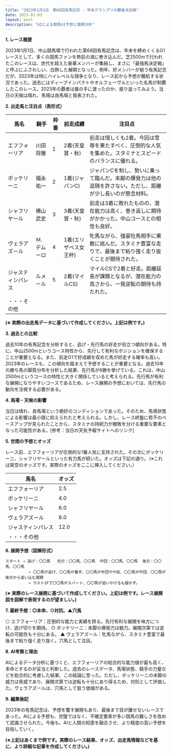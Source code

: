 ```yaml
---
title: "2023年1月1日　第68回有馬記念 - 年末グランプリの覇者決定戦"
date: 2023-01-03
layout: post
description: "AIによる競馬G1予想と展開分析"
---
```


**1. レース概要**

2023年1月1日、中山競馬場で行われた第68回有馬記念は、年末を締めくくるG1レースとして、多くの競馬ファンを熱狂の渦に巻き込んだ。芝2500mで行われたこのレースは、世代を超えた豪華メンバーが集結し、まさに「最強馬決定戦」と呼ぶにふさわしい、白熱した展開となった。例年、好メンバーが揃う有馬記念だが、2023年は特にハイレベルな競争となり、レース前から予想が難航する状況であった。過去にはディープインパクトやオルフェーヴルといった名馬が制覇したこのレース。2023年の覇者は誰の手に渡ったのか、振り返ってみよう。当日の天候は晴れ、馬場は良馬場と発表された。


**2. 出走馬と注目点（表形式）**

| 馬名          | 騎手       | 枠番 | 前走成績   | 注目点                                                                    |
|---------------|------------|------|-------------|-------------------------------------------------------------------------|
| エフフォーリア | 川田将雅     | 1    | 2着(天皇賞・秋) | 前走は惜しくも2着。今回は雪辱を果たすべく、圧倒的な人気を集めた。スタミナとスピードのバランスに優れる。 |
| ボッケリーニ   | 福永祐一     | 2    | 1着(ジャパンC) | ジャパンCを制し、勢いに乗って臨んだ。末脚の爆発力は他の追随を許さない。ただし、距離が少し長いのが懸念材料。 |
| シャフリヤール | 横山武史     | 3    | 3着(天皇賞・秋) | 前走は3着に敗れたものの、潜在能力は高く、巻き返しに期待がかかった。中山コースとの相性も良好。                  |
| ヴェラアズール   | Ｍ.デムーロ | 4    | 1着(エリザベス女王杯) | 牝馬ながら、強豪牡馬相手に果敢に挑んだ。スタミナ豊富な走りで、最後まで粘り強く走り抜くことが期待された。      |
| ジャスティンパレス| ルメール     | 5    | 2着(マイルCS) | マイルCSで2着と好走。距離延長が課題となるが、潜在能力の高さから、一発逆転の期待も持たれた。               |
| ・・・その他   |            |      |             |                                                                         |


**(※ 実際の出走馬データに基づいて作成してください。上記は例です。)**


**3. 過去との比較**

過去10年の有馬記念を分析すると、逃げ・先行馬の好走が目立つ傾向がある。特に、中山2500mというコース特性から、先行して有利なポジションを確保することが重要となる。また、前走G1で好成績を収めた馬が好走する確率も高い。2023年のレースも、この傾向を踏まえて予想することが重要となる。過去10年の勝ち馬の脚質分布を分析した結果、先行馬が6勝を挙げている。これは、中山2500mというコースの特性と大きく関係していると考えられる。先行馬が有利な展開になりやすいコースであるため、レース展開の予想においては、先行馬の動向を注視する必要がある。


**4. 馬場・天候の影響**

当日は晴れ、良馬場という絶好のコンディションであった。そのため、馬場状態による影響は最小限に抑えられたと考えられる。しかし、レース終盤に若干のペースアップが見られたことから、スタミナの持続力が勝敗を分ける重要な要素となった可能性がある。[参考：当日の天気予報サイトへのリンク]


**5. 世間の予想とオッズ**

レース前、エフフォーリアが圧倒的な1番人気に支持された。その次にボッケリーニ、シャフリヤールといった有力馬が続いた。オッズは下記の通り。（※これは架空のオッズです。実際のオッズをここに挿入してください。）

| 馬名          | オッズ |
|---------------|-------|
| エフフォーリア | 2.5   |
| ボッケリーニ   | 4.0   |
| シャフリヤール | 6.0   |
| ヴェラアズール   | 8.0   |
| ジャスティンパレス| 12.0  |
| ・・・その他   |       |



**6. 展開予想（図解形式）**

```
スタート → 逃げ：〇〇馬   先行：〇〇馬、〇〇馬  中団：〇〇馬、〇〇馬  後方：〇〇馬、〇〇馬
          → 〇〇馬が逃げ、〇〇馬が番手、〇〇馬が中団やや前、〇〇馬が中団、〇〇馬が後方から追い込む展開
          → ラスト1Fで〇〇馬がスパート、〇〇馬が追いかけるも届かず。
```

**(※ 実際のレース展開に基づいて作成してください。上記は例です。レース展開図を図解で表現するのが望ましい。)**


**7. 最終予想：◎本命、○対抗、▲穴馬**

◎ エフフォーリア：圧倒的な能力と実績を誇る。先行有利な展開を味方につけ、逃げ切りを期待。
○ ボッケリーニ：末脚の爆発力は魅力。展開次第では逆転の可能性も十分にある。
▲ ヴェラアズール：牝馬ながら、スタミナ豊富で最後まで粘り強く走り抜く。穴馬として注目。


**8. AI考察と理由**

AIによるデータ分析に基づくと、エフフォーリアの総合的な能力値が最も高く、本命とするのが妥当と判断した。過去のレースデータ、馬場状態、騎手の力量などを総合的に考慮した結果、この結論に至った。ただし、ボッケリーニの末脚の威力は脅威であり、展開次第では逆転も十分にあり得るため、対抗として評価した。ヴェラアズールは、穴馬として狙う価値がある。


**9. 編集後記**

2023年の有馬記念は、予想を覆す展開もあり、最後まで目が離せないレースであった。AIによる予想も、完璧ではなく、不確定要素が多い競馬の難しさを改めて認識させられた。今後も、AIと人間の知恵を融合させ、より精度の高い予想を目指していく。


**(※上記はあくまで例です。実際のレース結果、オッズ、出走馬情報などを基に、より詳細な記事を作成してください。)**
